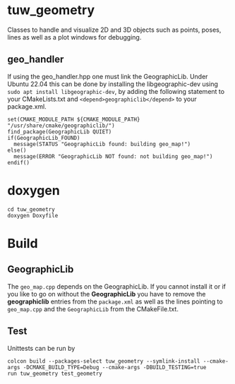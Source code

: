 # tuw_geometry
Classes to handle and visualize 2D and 3D objects such as points, poses, lines as well as a plot windows for debugging.

## geo_handler
If using the geo_handler.hpp one must link the GeographicLib. Under Ubuntu 22.04 this can be done by installing the libgeographic-dev using
`sudo apt install libgeographic-dev`, by adding the following statement to your CMakeLists.txt and `<depend>geographiclib</depend>` to your package.xml.
```
set(CMAKE_MODULE_PATH ${CMAKE_MODULE_PATH} "/usr/share/cmake/geographiclib/")
find_package(GeographicLib QUIET)
if(GeographicLib_FOUND)
  message(STATUS "GeographicLib found: building geo_map!")
else()
  message(ERROR "GeographicLib NOT found: not building geo_map!")
endif()
```

# doxygen
```
cd tuw_geometry
doxygen Doxyfile
```
# Build
## GeographicLib
The `geo_map.cpp` depends on the GeographicLib. If you cannot install it or if you like to go on without the __GeographicLib__ you have to remove the __geographiclib__ entries from the `package.xml` as well as the lines pointing to  `geo_map.cpp` and the `GeographicLib` from the CMakeFile.txt.

## Test
Unittests can be run by
```
colcon build --packages-select tuw_geometry --symlink-install --cmake-args -DCMAKE_BUILD_TYPE=Debug --cmake-args -DBUILD_TESTING=true
run tuw_geometry test_geometry
```